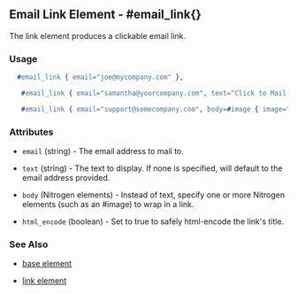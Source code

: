 <!-- dash: #email_link | Element | ###:Section -->



## Email Link Element - #email_link{}

  The link element produces a clickable email link.

### Usage

```erlang
  #email_link { email="joe@mycompany.com" },

```

```erlang
   #email_link { email="samantha@yourcompany.com", text="Click to Mail me" }

```

```erlang
   #email_link { email="support@somecompany.com", body=#image { image="path/to/email_support.gif" } }

```

### Attributes

   * `email` (string) - The email address to mail to.

   * `text` (string) - The text to display.  If none is specified, will default to the email address provided.

   * `body` (Nitrogen elements) - Instead of text, specify one or more Nitrogen elements (such as an #image) to wrap in a link.

   * `html_encode` (boolean) - Set to true to safely html-encode the link's title.

### See Also

 *  [base element](./element_base.md)

 *  [link element](./link.md)

 
